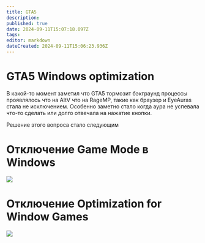 ```yaml
---
title: GTA5
description: 
published: true
date: 2024-09-11T15:07:18.097Z
tags: 
editor: markdown
dateCreated: 2024-09-11T15:06:23.936Z
---
```


# GTA5 Windows optimization
В какой-то момент заметил  что GTA5 тормозит бэкграунд процессы проявлялось что на AltV что на RageMP, такие как браузер и EyeAuras стала не исключением.
Особенно заметно стало когда аура не успевала что-то сделать или долго отвечала на нажатие кнопки. 

Решение этого вопроса стало следующим

# Отключение Game Mode в Windows
![](http://files.eyesquad.net/screenshots/11-09-2024/Discord_tRNKShE2GYG74pgRIecTtoNII.png)


# Отключение Optimization for Window Games

![](http://files.eyesquad.net/screenshots/11-09-2024/Discord_kvqBHaMReyO1ATkhWLoispdYu.png)